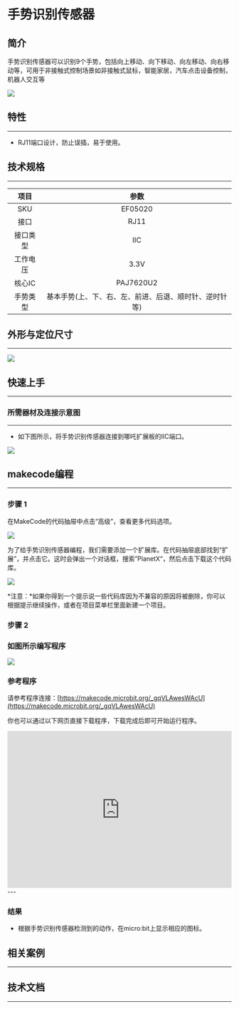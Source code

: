 # 手势识别传感器

## 简介
手势识别传感器可以识别9个手势，包括向上移动、向下移动、向左移动、向右移动等，可用于非接触式控制场景如非接触式鼠标，智能家居，汽车点击设备控制，机器人交互等

![](./images/05020_01.png)

## 特性
---
- RJ11端口设计，防止误插，易于使用。
## 技术规格
---

项目 | 参数 
:-: | :-: 
SKU|EF05020
接口|RJ11
接口类型|IIC
工作电压|3.3V
核心IC|PAJ7620U2
手势类型|基本手势(上、下、右、左、前进、后退、顺时针、逆时针等)





## 外形与定位尺寸
---


![](./images/05020_02.png)


## 快速上手
---

### 所需器材及连接示意图
---

- 如下图所示，将手势识别传感器连接到哪吒扩展板的IIC端口。


![](./images/05020_03.png)

## makecode编程
---

### 步骤 1
在MakeCode的代码抽屉中点击“高级”，查看更多代码选项。

![](./images/05001_04.png)

为了给手势识别传感器编程，我们需要添加一个扩展库。在代码抽屉底部找到“扩展”，并点击它。这时会弹出一个对话框，搜索”PlanetX“，然后点击下载这个代码库。

![](./images/05001_05.png)

*注意：*如果你得到一个提示说一些代码库因为不兼容的原因将被删除，你可以根据提示继续操作，或者在项目菜单栏里面新建一个项目。
### 步骤 2
### 如图所示编写程序

![](./images/05020_06.png)


### 参考程序
请参考程序连接：[https://makecode.microbit.org/_gqVLAwesWAcU](https://makecode.microbit.org/_gqVLAwesWAcU)

你也可以通过以下网页直接下载程序，下载完成后即可开始运行程序。

<div style="position:relative;height:0;padding-bottom:70%;overflow:hidden;"><iframe style="position:absolute;top:0;left:0;width:100%;height:100%;" src="https://makecode.microbit.org/#pub:_gqVLAwesWAcU" frameborder="0" sandbox="allow-popups allow-forms allow-scripts allow-same-origin"></iframe></div>  
---

### 结果
- 根据手势识别传感器检测到的动作，在micro:bit上显示相应的图标。
## 相关案例
---

## 技术文档
---
